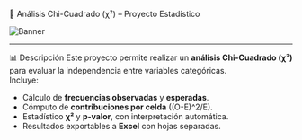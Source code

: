 🎯 Análisis Chi-Cuadrado (χ²) – Proyecto Estadístico

![Banner](https://img.shields.io/badge/Estadística-ChiCuadrado-blue?style=for-the-badge)

---
 📊 Descripción
Este proyecto permite realizar un **análisis Chi-Cuadrado (χ²)** para evaluar la independencia entre variables categóricas.  
Incluye:
- Cálculo de **frecuencias observadas** y **esperadas**.
- Cómputo de **contribuciones por celda** \((O-E)^2/E\).
- Estadístico **χ²** y **p-valor**, con interpretación automática.
- Resultados exportables a **Excel** con hojas separadas.


